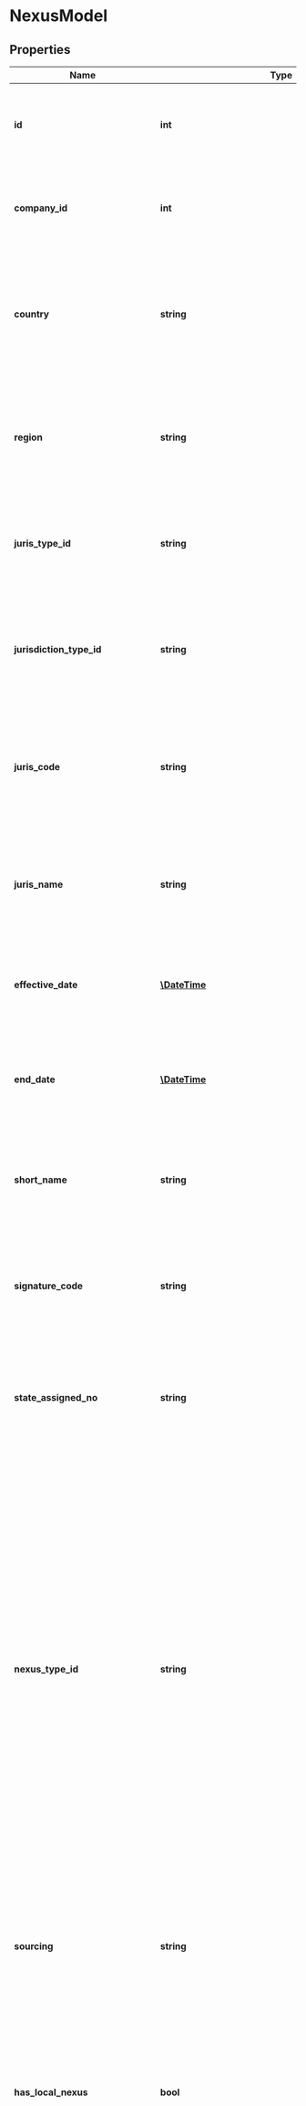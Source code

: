 # NexusModel

## Properties
Name | Type | Description | Notes
------------ | ------------- | ------------- | -------------
**id** | **int** | The unique ID number of this declaration of nexus.                This field is defined automatically when you declare nexus.  You do not need to provide a value for this field. | [optional] 
**company_id** | **int** | The unique ID number of the company that declared nexus.                This field is user-selectable and should be provided when creating or updating a nexus object. | [optional] 
**country** | **string** | Name or ISO 3166 code identifying the country in which this company declared nexus.                This field is defined by Avalara.  All Avalara-defined fields must match an Avalara-defined nexus object found by calling &#x60;ListNexus&#x60;. | 
**region** | **string** | Name or ISO 3166 code identifying the region within the country.                This field is defined by Avalara.  All Avalara-defined fields must match an Avalara-defined nexus object found by calling &#x60;ListNexus&#x60;. | 
**juris_type_id** | **string** | DEPRECATED - Date: 12/20/2017, Version: 18.1, Message: Please use jurisdictionTypeId instead.  The jurisdiction type of the jurisdiction in which this company declared nexus. | [optional] 
**jurisdiction_type_id** | **string** | The type of the jurisdiction in which this company declared nexus.                This field is defined by Avalara.  All Avalara-defined fields must match an Avalara-defined nexus object found by calling &#x60;ListNexus&#x60;. | [optional] 
**juris_code** | **string** | The code identifying the jurisdiction in which this company declared nexus.                This field is defined by Avalara.  All Avalara-defined fields must match an Avalara-defined nexus object found by calling &#x60;ListNexus&#x60;. | 
**juris_name** | **string** | The common name of the jurisdiction in which this company declared nexus.                This field is defined by Avalara.  All Avalara-defined fields must match an Avalara-defined nexus object found by calling &#x60;ListNexus&#x60;. | 
**effective_date** | [**\DateTime**](\DateTime.md) | The date when this nexus began.  If not known, set to null.                This field is user-selectable and should be provided when creating or updating a nexus object. | [optional] 
**end_date** | [**\DateTime**](\DateTime.md) | If this nexus will end or has ended on a specific date, set this to the date when this nexus ends.                This field is user-selectable and should be provided when creating or updating a nexus object. | [optional] 
**short_name** | **string** | The short name of the jurisdiction.                This field is defined by Avalara.  All Avalara-defined fields must match an Avalara-defined nexus object found by calling &#x60;ListNexus&#x60;. | [optional] 
**signature_code** | **string** | The signature code of the boundary region as defined by Avalara.                This field is defined by Avalara.  All Avalara-defined fields must match an Avalara-defined nexus object found by calling &#x60;ListNexus&#x60;. | [optional] 
**state_assigned_no** | **string** | The state assigned number of this jurisdiction.                This field is defined by Avalara.  All Avalara-defined fields must match an Avalara-defined nexus object found by calling &#x60;ListNexus&#x60;. | [optional] 
**nexus_type_id** | **string** | The type of nexus that this company is declaring.                If you are voluntarily declaring nexus in a jurisdiction, you should select &#x60;SalesOrSellersUseTax&#x60; for your  nexus type option.  This option allows you to calculate tax correctly whether you are selling in-state or  shipping from an out-of-state location.                If you are legally obligated to declare nexus due to physical presence or other sufficient nexus, you  should select &#x60;SalesTax&#x60;.  This indicates that, as a legal requirement, your company must always collect  and remit full sales tax in this jurisdiction.                If you are participating in the Streamlined Sales Tax program, your SST administrator will select nexus  settings for you in all SST jurisdictions.  Do not select any SST options by yourself.                This field is user-selectable and should be provided when creating or updating a nexus object. | [optional] 
**sourcing** | **string** | Indicates whether this nexus is defined as origin or destination nexus.                This field is defined by Avalara.  All Avalara-defined fields must match an Avalara-defined nexus object found by calling &#x60;ListNexus&#x60;. | [optional] 
**has_local_nexus** | **bool** | True if you are also declaring local nexus within this jurisdiction.  Many U.S. states have options for declaring nexus in local jurisdictions as well as within the state.                This field is defined by Avalara.  All Avalara-defined fields must match an Avalara-defined nexus object found by calling &#x60;ListNexus&#x60;. | [optional] 
**local_nexus_type_id** | **string** | If you are declaring local nexus within this jurisdiction, this indicates whether you are declaring only  a specified list of local jurisdictions, all state-administered local jurisdictions, or all local jurisdictions.                This field is user-selectable and should be provided when creating or updating a nexus object. | [optional] 
**has_permanent_establishment** | **bool** | Set this value to true if your company has a permanent establishment within this jurisdiction.                This field is user-selectable and should be provided when creating or updating a nexus object. | [optional] 
**tax_id** | **string** | Optional - the tax identification number under which you declared nexus.                This field is user-selectable and should be provided when creating or updating a nexus object. | [optional] 
**streamlined_sales_tax** | **bool** | DEPRECATED - Date: 4/29/2017, Version: 19.4, Message: Please use isSSTActive instead.  For the United States, this flag indicates whether this particular nexus falls within a U.S. State that participates  in the Streamlined Sales Tax program.  For countries other than the US, this flag is null.                This field is defined by Avalara.  All Avalara-defined fields must match an Avalara-defined nexus object found by calling &#x60;ListNexus&#x60;. | [optional] 
**is_sst_active** | **bool** | For the United States, this flag indicates whether this particular nexus falls within a U.S. State that participates  in the Streamlined Sales Tax program and if the account associated with the Nexus has an active AvaTaxCsp subscription.  For countries other than the US, this flag is null.                This field is defined by Avalara.  All Avalara-defined fields must match an Avalara-defined nexus object found by calling &#x60;ListNexus&#x60;. | [optional] 
**created_date** | [**\DateTime**](\DateTime.md) | The date when this record was created.                This field is defined automatically when you declare nexus.  You do not need to provide a value for this field. | [optional] 
**created_user_id** | **int** | The User ID of the user who created this record.                This field is defined automatically when you declare nexus.  You do not need to provide a value for this field. | [optional] 
**modified_date** | [**\DateTime**](\DateTime.md) | The date/time when this record was last modified.                This field is defined automatically when you declare nexus.  You do not need to provide a value for this field. | [optional] 
**modified_user_id** | **int** | The user ID of the user who last modified this record.                This field is defined automatically when you declare nexus.  You do not need to provide a value for this field. | [optional] 
**nexus_tax_type_group** | **string** | The type of nexus that this company is declaring.Replaces NexusTypeId.  Use [ListNexusTaxTypeGroups](https://developer.avalara.com/api-reference/avatax/rest/v2/methods/Definitions/ListNexusTaxTypeGroups/) API for a list of nexus tax type groups.                This field is defined by Avalara.  All Avalara-defined fields must match an Avalara-defined nexus object found by calling &#x60;ListNexus&#x60;. | [optional] 
**tax_authority_id** | **int** | A unique ID number of the tax authority that is associated with this nexus.                This field is defined by Avalara.  All Avalara-defined fields must match an Avalara-defined nexus object found by calling &#x60;ListNexus&#x60;. | [optional] 
**is_seller_importer_of_record** | **bool** | For nexus declarations at the country level, specifies whether this company is considered the importer of record in this nexus region.                Some taxes only apply if the seller is the importer of record for a product.  In cases where companies are working together to  ship products, there may be mutual agreement as to which company is the entity designated as importer of record.  The importer  of record will then be the company designated to pay taxes marked as being obligated to the importer of record.                Set this value to &#x60;true&#x60; to consider your company as the importer of record and collect these taxes.  Leave this value as false  or null and taxes will be calculated as if your company is not the importer of record.                This value may also be set during each transaction API call.  See &#x60;CreateTransaction()&#x60; for more information.                This field is user-selectable and should be provided when creating or updating a nexus object. | [optional] 
**tax_name** | **string** | A description of corresponding tax type applied to the nexus.                When a custom nexus is created, it&#39;ll have to be matched to a system nexus to be validated successfully. The matched system nexus has a  field to describe the tax type applied to it, that field will be copied over to the nexus that is being created.                This field is defined by Avalara. Its main purpose is to give a simple description of the tax type associated with the nexus so  users have a better understanding of the nexus when it is displayed. | [optional] 
**parameters** | [**\Swagger\Client\Model\NexusParameterDetailModel[]**](NexusParameterDetailModel.md) | List of nexus parameters. | [optional] 

[[Back to Model list]](../README.md#documentation-for-models) [[Back to API list]](../README.md#documentation-for-api-endpoints) [[Back to README]](../README.md)


